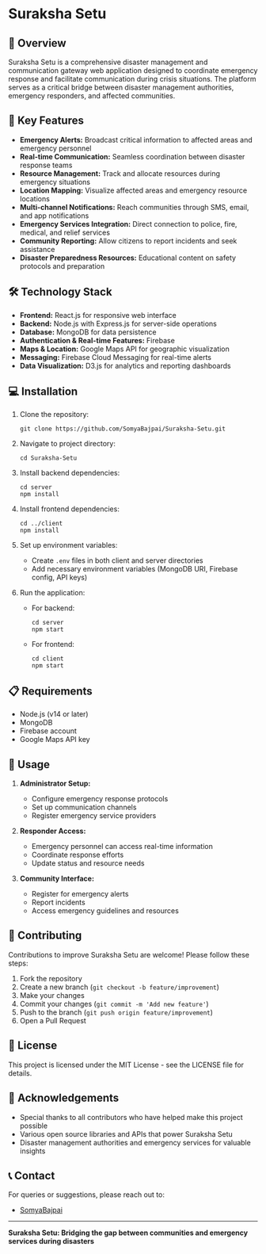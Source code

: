 # Suraksha Setu

<!-- You'll need to add your project logo image here -->
<!-- Example: ![Suraksha Setu Logo](path/to/your/logo.png) -->

## 🌟 Overview

Suraksha Setu is a comprehensive disaster management and communication gateway web application designed to coordinate emergency response and facilitate communication during crisis situations. The platform serves as a critical bridge between disaster management authorities, emergency responders, and affected communities.

## 🚨 Key Features

- **Emergency Alerts:** Broadcast critical information to affected areas and emergency personnel
- **Real-time Communication:** Seamless coordination between disaster response teams
- **Resource Management:** Track and allocate resources during emergency situations
- **Location Mapping:** Visualize affected areas and emergency resource locations
- **Multi-channel Notifications:** Reach communities through SMS, email, and app notifications
- **Emergency Services Integration:** Direct connection to police, fire, medical, and relief services
- **Community Reporting:** Allow citizens to report incidents and seek assistance
- **Disaster Preparedness Resources:** Educational content on safety protocols and preparation

## 🛠️ Technology Stack

- **Frontend:** React.js for responsive web interface
- **Backend:** Node.js with Express.js for server-side operations
- **Database:** MongoDB for data persistence
- **Authentication & Real-time Features:** Firebase
- **Maps & Location:** Google Maps API for geographic visualization
- **Messaging:** Firebase Cloud Messaging for real-time alerts
- **Data Visualization:** D3.js for analytics and reporting dashboards

## 💻 Installation

1. Clone the repository:
   ```
   git clone https://github.com/SomyaBajpai/Suraksha-Setu.git
   ```

2. Navigate to project directory:
   ```
   cd Suraksha-Setu
   ```

3. Install backend dependencies:
   ```
   cd server
   npm install
   ```

4. Install frontend dependencies:
   ```
   cd ../client
   npm install
   ```

5. Set up environment variables:
   - Create `.env` files in both client and server directories
   - Add necessary environment variables (MongoDB URI, Firebase config, API keys)

6. Run the application:
   - For backend:
     ```
     cd server
     npm start
     ```
   - For frontend:
     ```
     cd client
     npm start
     ```

## 📋 Requirements

- Node.js (v14 or later)
- MongoDB
- Firebase account
- Google Maps API key

## 🔄 Usage

1. **Administrator Setup:**
   - Configure emergency response protocols
   - Set up communication channels
   - Register emergency service providers

2. **Responder Access:**
   - Emergency personnel can access real-time information
   - Coordinate response efforts
   - Update status and resource needs

3. **Community Interface:**
   - Register for emergency alerts
   - Report incidents
   - Access emergency guidelines and resources

## 👥 Contributing

Contributions to improve Suraksha Setu are welcome! Please follow these steps:

1. Fork the repository
2. Create a new branch (`git checkout -b feature/improvement`)
3. Make your changes
4. Commit your changes (`git commit -m 'Add new feature'`)
5. Push to the branch (`git push origin feature/improvement`)
6. Open a Pull Request

## 📄 License

This project is licensed under the MIT License - see the LICENSE file for details.

## 🙏 Acknowledgements

- Special thanks to all contributors who have helped make this project possible
- Various open source libraries and APIs that power Suraksha Setu
- Disaster management authorities and emergency services for valuable insights

## 📞 Contact

For queries or suggestions, please reach out to:
- [SomyaBajpai](https://github.com/SomyaBajpai)

---

**Suraksha Setu: Bridging the gap between communities and emergency services during disasters**
